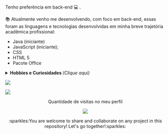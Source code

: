 <p> Tenho preferência em back-end 💻 . </p>
<p> 📚  Atualmente venho me desenvolvendo, com foco em back-end, essas foram as linguagens e tecnologias desenvolvidas em minha breve trajetória acadêmica profissional:

- Java (iniciante)
- JavaScript (iniciante);
- CSS
- HTML 5
- Pacote Office
</p>
<details>
	<summary> <b> Hobbies e Curiosidades </b> <i>(Clique aqui)</i> </summary>
<p></p>
<p>- Adoro trabalhar home office e me sinto muito mais produtivo.</p>
<p>- Por incrivel que pareça estou sempre em movimento e aprendo diversas coisas de maneira autoditada.</p>
<p>- Sou patinador e aprendi depois dos 18 anos.</p>
<p>- De preferência vou ao parque nos fins de semana.</p>
<p>- Gosto de plantas, principalmente as que dá pra comer.</p>
<p>Curiosidades:<p/>
<p>Adoro aquarismo e já visitei quase todas as lojas sobre o assunto de Sp.</p>
</details>
 

<a><img src="https://github-readme-stats.vercel.app/api/top-langs/?username=Jeanauta&layout=compact&show_icons=true&theme=chartreuse-dark"></a>

<a><img src="https://github-readme-stats.vercel.app/api?username=Jeanauta&show_icons=true&theme=chartreuse-dark"></a> 

<p align="center"> 
 Quantidade de visitas no meu perfil  <br></p>
 <p align="center">

<p align="center"> 
   <img alingn="center" src="https://profile-counter.glitch.me/Jeanauta/count.svg" /></p>
<p align="center">
	<p align="center"> :sparkles:You are welcome to share and collaborate on any project in this repository! Let's go together!:sparkles:</p>

